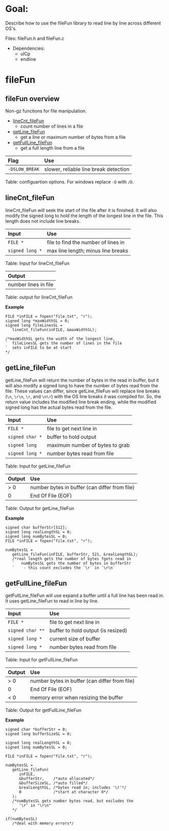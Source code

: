 # Goal:

Describe how to use the fileFun library to read line
  by line across different OS's.

Files: fileFun.h and fileFun.c

- Dependencies:
  - ulCp
  - endline

# fileFun

## fileFun overview

Non-gz functions for file manipulation.

- [lineCnt\_fileFun](#lineCnt_fileFun)
  - count number of lines in a file
- [getLine\_fileFun](#getLine_fileFun)
  - get a line or maximum number of bytes from a file
- [getFullLine\_fileFun](#getFullLine_fileFun)
  - get a full length line from a file

| Flag           | Use                                   |
|:---------------|:--------------------------------------|
| `-DSLOW_BREAK` | slower, reliable line break detection |

Table: configuartion options. For windows replace `-D`
  with `/D`.

## lineCnt\_fileFun

lineCnt\_fileFun will seek the start of the file after it
  is finished. It will also modify the signed long to hold
  the length of the longest line in the file. This length
  does not include line breaks.

| Input            | Use                                 |
|:-----------------|:------------------------------------|
| `FILE *`         | file to find the number of lines in |
| `signed long *`  | max line length; minus line breaks  |

Table: Input for lineCnt\_fileFun

| Output               |
|:---------------------|
| number lines in file |

Table: output for lineCnt\_fileFun

**Example**

```
FILE *inFILE = fopen("file.txt", "r");
signed long *maxWidthSL = 0;
signed long fileLinesSL =
   lineCnt_fileFun(inFILE, &maxWidthSL);

/*maxWidthSL gets the width of the longest line,
`  fileLinesSL gets the number of lines in the file
`  sets inFILE to be at start
*/
```

## getLine\_fileFun

getLine\_fileFun will return the number of bytes in the
  read in buffer, but it will also modify a signed long
  to have the number of bytes read from the file. These
  values can differ, since getLine\_fileFun will replace
  line breaks (`\n`, `\r\n`, `\r`, and `\n\r`) with the
  OS line breaks it was compiled for. So, the return
  value includes the modified line break ending, while
  the modified signed long has the actual bytes read from
  the file.

| Input            | Use                             |
|:-----------------|:--------------------------------|
| `FILE *`         | file to get next line in        |
| `signed char *`  | buffer to hold output           |
| `signed long`    | maximum number of bytes to grab |
| `signed long *`  | number bytes read from file     |

Table: Input for getLine\_fileFun

| Output | Use                                           |
|:-------|:----------------------------------------------|
| > 0    | number bytes in buffer (can differ from file) |
| 0      | End Of File (EOF)                             |

Table: Output for getLine\_fileFun

**Example**

```
signed char bufferStr[512];
signed long realLengthSL = 0;
signed long numBytesSL = 0;
FILE *inFILE = fopen("file.txt", "r");

numBytesSL =
   getLine_fileFun(inFILE, bufferStr, 521, &realLengthSL);
   /*real length gets the number of bytes fgets read in
   `   numBytesSL gets the number of bytes in bufferStr
   `    - this count excludes the `\r` in `\r\n`
```


## getFullLine\_fileFun

getFullLine\_fileFun will use expand a buffer until a full
  line has been read in. It uses getLine\_fileFun to read
  in line by line.

| Input            | Use                                |
|:-----------------|:-----------------------------------|
| `FILE *`         | file to get next line in           |
| `signed char **` | buffer to hold output (is resized) |
| `signed long *`  | current size of buffer             |
| `signed long *`  | number bytes read from file        |

Table: Input for getFullLine\_fileFun

| Output | Use                                           |
|:-------|:----------------------------------------------|
| > 0    | number bytes in buffer (can differ from file) |
| 0      | End Of File (EOF)                             |
| < 0    | memory error when resizing the buffer         |

Table: Output for getFullLine\_fileFun

**Example**

```
signed char *bufferStr = 0;
signed long bufferSizeSL = 0;

signed long realLengthSL = 0;
signed long numBytesSL = 0;

FILE *inFILE = fopen("file.txt", "r");

numBytesSL =
   getLine_fileFun(
      inFILE,
      &bufferStr,    /*auto allocated*/
      &bufferSizeSL, /*auto filled*/
      &realLengthSL, /*bytes read in; includes '\r'*/
      0              /*start at character 0*/
   );
   /*numBytesSL gets number bytes read, but excludes the
   `  '\r' in "\r\n"
   */

if(numBytesSL)
   /*deal with memory errors*/
```

